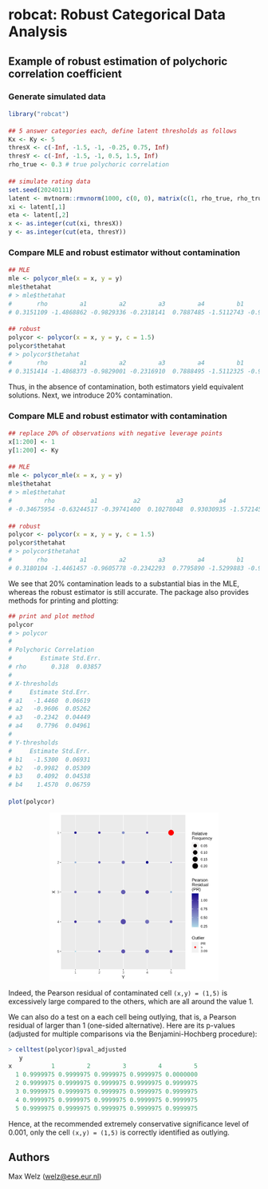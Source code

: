 # robcat: Robust Categorical Data Analysis

## Example of robust estimation of polychoric correlation coefficient

### Generate simulated data

```R
library("robcat")

## 5 answer categories each, define latent thresholds as follows
Kx <- Ky <- 5
thresX <- c(-Inf, -1.5, -1, -0.25, 0.75, Inf)
thresY <- c(-Inf, -1.5, -1, 0.5, 1.5, Inf)
rho_true <- 0.3 # true polychoric correlation

## simulate rating data
set.seed(20240111)
latent <- mvtnorm::rmvnorm(1000, c(0, 0), matrix(c(1, rho_true, rho_true, 1), 2, 2))
xi <- latent[,1]
eta <- latent[,2]
x <- as.integer(cut(xi, thresX))
y <- as.integer(cut(eta, thresY))
```

### Compare MLE and robust estimator without contamination

```R
## MLE
mle <- polycor_mle(x = x, y = y)
mle$thetahat 
# > mle$thetahat
#       rho         a1         a2         a3         a4         b1         b2         b3         b4 
# 0.3151109 -1.4868862 -0.9829336 -0.2318141  0.7887485 -1.5112743 -0.9889993  0.4276572  1.4582239 

## robust
polycor <- polycor(x = x, y = y, c = 1.5)
polycor$thetahat
# > polycor$thetahat
#       rho         a1         a2         a3         a4         b1         b2         b3         b4 
# 0.3151414 -1.4868373 -0.9829001 -0.2316910  0.7888495 -1.5112325 -0.9889749  0.4277239  1.4582497
```

Thus, in the absence of contamination, both estimators yield equivalent solutions. Next, we introduce 20% contamination.

### Compare MLE and robust estimator with contamination

```R
## replace 20% of observations with negative leverage points
x[1:200] <- 1
y[1:200] <- Ky

## MLE
mle <- polycor_mle(x = x, y = y)
mle$thetahat 
# > mle$thetahat
#         rho          a1          a2          a3          a4          b1          b2          b3          b4 
# -0.34675954 -0.63244517 -0.39741400  0.10278048  0.93030935 -1.57214524 -1.12479616  0.03080319  0.63796166 

## robust
polycor <- polycor(x = x, y = y, c = 1.5)
polycor$thetahat
# > polycor$thetahat
#       rho         a1         a2         a3         a4         b1         b2         b3         b4 
# 0.3180104 -1.4461457 -0.9605778 -0.2342293  0.7795890 -1.5299883 -0.9981569  0.4092214  1.4566111 

```

We see that 20% contamination leads to a substantial bias in the MLE, whereas the robust estimator is still accurate.
The package also provides methods for printing and plotting:

```R
## print and plot method
polycor
# > polycor
# 
# Polychoric Correlation
#        Estimate Std.Err.
# rho       0.318  0.03857
# 
# X-thresholds
#     Estimate Std.Err.
# a1   -1.4460  0.06619
# a2   -0.9606  0.05262
# a3   -0.2342  0.04449
# a4    0.7796  0.04961
# 
# Y-thresholds
#     Estimate Std.Err.
# b1   -1.5300  0.06931
# b2   -0.9982  0.05309
# b3    0.4092  0.04538
# b4    1.4570  0.06759

plot(polycor)
```

<img src="./inst/doc/readme_plots/READMEplot.svg" width="67%" style="display: block; margin: auto;" />

Indeed, the Pearson residual of contaminated cell `(x,y) = (1,5)` is excessively large compared to the others, which are all around the value 1.

We can also do a test on a each cell being outlying, that is, a Pearson residual of larger than 1 (one-sided alternative). Here are its p-values (adjusted for multiple comparisons via the Benjamini-Hochberg procedure):

```R
> celltest(polycor)$pval_adjusted
   y
x           1         2         3         4         5
  1 0.9999975 0.9999975 0.9999975 0.9999975 0.0000000
  2 0.9999975 0.9999975 0.9999975 0.9999975 0.9999975
  3 0.9999975 0.9999975 0.9999975 0.9999975 0.9999975
  4 0.9999975 0.9999975 0.9999975 0.9999975 0.9999975
  5 0.9999975 0.9999975 0.9999975 0.9999975 0.9999975
```

Hence, at the recommended extremely conservative significance level of 0.001, only the cell  `(x,y) = (1,5)` is correctly identified as outlying.


## Authors
Max Welz (welz@ese.eur.nl)
